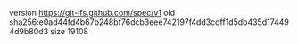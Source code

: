 version https://git-lfs.github.com/spec/v1
oid sha256:e0ad44fd4b67b248bf76dcb3eee742197f4dd3cdff1d5db435d174494d9b80d3
size 19108
